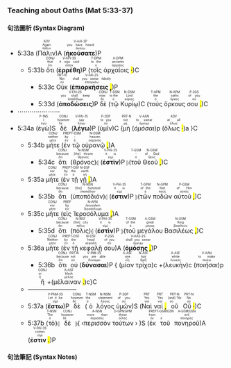 ### Teaching about Oaths (Mat 5:33-37)


#### 句法圖析 (Syntax Diagram)

- 5:33a (<RUBY><ruby><ruby>Πάλιν<rt>πάλιν</rt></ruby><rt>Again</rt></ruby><rt>ADV</rt></RUBY>)A (<RUBY><ruby><ruby><strong><strong>ἠκούσατε</strong></strong><rt>ἀκούω</rt></ruby><rt>you have heard</rt></ruby><rt>V-AAI-2P</rt></RUBY>)P
	- 5:33b <RUBY><ruby><ruby>ὅτι<rt>ὅτι</rt></ruby><rt>that</rt></ruby><rt>CONJ</rt></RUBY> (<RUBY><ruby><ruby><strong><strong>ἐρρέθη</strong></strong><rt>εἶπον</rt></ruby><rt>it was said</rt></ruby><rt>V-API-3S</rt></RUBY>)P (<RUBY><ruby><ruby>τοῖς<rt>ὁ</rt></ruby><rt>to the</rt></ruby><rt>T-DPM</rt></RUBY> <RUBY><ruby><ruby>ἀρχαίοις <mark class="pm">·</mark><rt>ἀρχαῖος</rt></ruby><rt>ancients</rt></ruby><rt>A-DPM</rt></RUBY>)C 
		- 5:33c <RUBY><ruby><ruby>Οὐκ<rt>οὐ</rt></ruby><rt>Not</rt></ruby><rt>PRT-N</rt></RUBY> (<RUBY><ruby><ruby><strong>ἐπιορκήσεις <mark class="pm">,</mark></strong><rt>ἐπιορκέω</rt></ruby><rt>shall you swear falsely</rt></ruby><rt>V-FAI-2S</rt></RUBY>)P 
		- 5:33d (<RUBY><ruby><ruby><strong><strong>ἀποδώσεις</strong></strong><rt>ἀποδίδωμι</rt></ruby><rt>you shall keep</rt></ruby><rt>V-FAI-2S</rt></RUBY>)P <RUBY><ruby><ruby>δὲ<rt>δέ</rt></ruby><rt>now</rt></ruby><rt>CONJ</rt></RUBY> (<RUBY><ruby><ruby>τῷ<rt>ὁ</rt></ruby><rt>to the</rt></ruby><rt>T-DSM</rt></RUBY> <RUBY><ruby><ruby>Κυρίῳ<rt>κύριος</rt></ruby><rt>Lord</rt></ruby><rt>N-DSM</rt></RUBY>)C (<RUBY><ruby><ruby>τοὺς<rt>ὁ</rt></ruby><rt>the</rt></ruby><rt>T-APM</rt></RUBY> <RUBY><ruby><ruby>ὅρκους<rt>ὅρκος</rt></ruby><rt>oaths</rt></ruby><rt>N-APM</rt></RUBY> <RUBY><ruby><ruby>σου <mark class="pm">.</mark><rt>σύ</rt></ruby><rt>of you</rt></ruby><rt>P-2GS</rt></RUBY>)C 
- ⋯⋯⋯⋯⋯⋯⋯
- 5:34a (<RUBY><ruby><ruby>ἐγὼ<rt>ἐγώ</rt></ruby><rt>I</rt></ruby><rt>P-1NS</rt></RUBY>)S <RUBY><ruby><ruby>δὲ<rt>δέ</rt></ruby><rt>however</rt></ruby><rt>CONJ</rt></RUBY> (<RUBY><ruby><ruby><strong><strong>λέγω</strong></strong><rt>λέγω</rt></ruby><rt>say</rt></ruby><rt>V-PAI-1S</rt></RUBY>)P (<RUBY><ruby><ruby>ὑμῖν<rt>σύ</rt></ruby><rt>to you</rt></ruby><rt>P-2DP</rt></RUBY>)C {<RUBY><ruby><ruby>μὴ<rt>μή</rt></ruby><rt>not</rt></ruby><rt>PRT-N</rt></RUBY> (<RUBY><ruby><ruby><em>ὀμόσαι</em><rt>ὄμνυμι</rt></ruby><rt>to swear</rt></ruby><rt>V-AAN</rt></RUBY>)p (<RUBY><ruby><ruby>ὅλως <mark class="pm">·</mark><rt>ὅλως</rt></ruby><rt>at all</rt></ruby><rt>ADV</rt></RUBY>)a }C
	- 5:34b <RUBY><ruby><ruby>μήτε<rt>μήτε</rt></ruby><rt>neither</rt></ruby><rt>CONJ</rt></RUBY> (<RUBY><ruby><ruby>ἐν<rt>ἐν</rt></ruby><rt>by</rt></ruby><rt>PREP</rt></RUBY> <RUBY><ruby><ruby>τῷ<rt>ὁ</rt></ruby><rt>-</rt></ruby><rt>T-DSM</rt></RUBY> <RUBY><ruby><ruby>οὐρανῷ <mark class="pm">,</mark><rt>οὐρανός</rt></ruby><rt>heaven</rt></ruby><rt>N-DSM</rt></RUBY>)A 
		- 5:34c <RUBY><ruby><ruby>ὅτι<rt>ὅτι</rt></ruby><rt>because</rt></ruby><rt>CONJ</rt></RUBY> (<RUBY><ruby><ruby>θρόνος<rt>θρόνος</rt></ruby><rt>[the] throne</rt></ruby><rt>N-NSM</rt></RUBY>)⦇ (<RUBY><ruby><ruby><strong><strong>ἐστὶν</strong></strong><rt>εἰμί</rt></ruby><rt>it is</rt></ruby><rt>V-PAI-3S</rt></RUBY>)P ⦈(<RUBY><ruby><ruby>τοῦ<rt>ὁ</rt></ruby><rt>-</rt></ruby><rt>T-GSM</rt></RUBY> <RUBY><ruby><ruby>Θεοῦ <mark class="pm">,</mark><rt>θεός</rt></ruby><rt>of God</rt></ruby><rt>N-GSM</rt></RUBY>)C 
	- 5:35a <RUBY><ruby><ruby>μήτε<rt>μήτε</rt></ruby><rt>nor</rt></ruby><rt>CONJ</rt></RUBY> (<RUBY><ruby><ruby>ἐν<rt>ἐν</rt></ruby><rt>by</rt></ruby><rt>PREP</rt></RUBY> <RUBY><ruby><ruby>τῇ<rt>ὁ</rt></ruby><rt>the</rt></ruby><rt>T-DSF</rt></RUBY> <RUBY><ruby><ruby>γῇ <mark class="pm">,</mark><rt>γῆ</rt></ruby><rt>earth</rt></ruby><rt>N-DSF</rt></RUBY>)A
		- 5:35b <RUBY><ruby><ruby>ὅτι<rt>ὅτι</rt></ruby><rt>because</rt></ruby><rt>CONJ</rt></RUBY> (<RUBY><ruby><ruby>ὑποπόδιόν<rt>ὑποπόδιον</rt></ruby><rt>[the] footstool</rt></ruby><rt>N-NSN</rt></RUBY>)⦇ (<RUBY><ruby><ruby><strong><strong>ἐστιν</strong></strong><rt>εἰμί</rt></ruby><rt>it is</rt></ruby><rt>V-PAI-3S</rt></RUBY>)P ⦈(<RUBY><ruby><ruby>τῶν<rt>ὁ</rt></ruby><rt>of the</rt></ruby><rt>T-GPM</rt></RUBY> <RUBY><ruby><ruby>ποδῶν<rt>πούς</rt></ruby><rt>feet</rt></ruby><rt>N-GPM</rt></RUBY> <RUBY><ruby><ruby>αὐτοῦ <mark class="pm">,</mark><rt>αὐτός</rt></ruby><rt>of Him</rt></ruby><rt>P-GSM</rt></RUBY>)C
	- 5:35c <RUBY><ruby><ruby>μήτε<rt>μήτε</rt></ruby><rt>nor</rt></ruby><rt>CONJ</rt></RUBY> (<RUBY><ruby><ruby>εἰς<rt>εἰς</rt></ruby><rt>by</rt></ruby><rt>PREP</rt></RUBY> <RUBY><ruby><ruby>Ἱεροσόλυμα <mark class="pm">,</mark><rt>Ἱεροσόλυμα</rt></ruby><rt>Jerusalem</rt></ruby><rt>N-APN</rt></RUBY>)A
		- 5:35d <RUBY><ruby><ruby>ὅτι<rt>ὅτι</rt></ruby><rt>because</rt></ruby><rt>CONJ</rt></RUBY> (<RUBY><ruby><ruby>πόλις<rt>πόλις</rt></ruby><rt>[the] city</rt></ruby><rt>N-NSF</rt></RUBY>)⦇ (<RUBY><ruby><ruby><strong><strong>ἐστὶν</strong></strong><rt>εἰμί</rt></ruby><rt>it is</rt></ruby><rt>V-PAI-3S</rt></RUBY>)P ⦈(<RUBY><ruby><ruby>τοῦ<rt>ὁ</rt></ruby><rt>of the</rt></ruby><rt>T-GSM</rt></RUBY> <RUBY><ruby><ruby>μεγάλου<rt>μέγας</rt></ruby><rt>great</rt></ruby><rt>A-GSM</rt></RUBY> <RUBY><ruby><ruby>Βασιλέως <mark class="pm">,</mark><rt>βασιλεύς</rt></ruby><rt>King</rt></ruby><rt>N-GSM</rt></RUBY>)C 
	- 5:36a <RUBY><ruby><ruby>μήτε<rt>μήτε</rt></ruby><rt>Neither</rt></ruby><rt>CONJ</rt></RUBY> (<RUBY><ruby><ruby>ἐν<rt>ἐν</rt></ruby><rt>by</rt></ruby><rt>PREP</rt></RUBY> <RUBY><ruby><ruby>τῇ<rt>ὁ</rt></ruby><rt>the</rt></ruby><rt>T-DSF</rt></RUBY> <RUBY><ruby><ruby>κεφαλῇ<rt>κεφαλή</rt></ruby><rt>head</rt></ruby><rt>N-DSF</rt></RUBY> <RUBY><ruby><ruby>σου<rt>σύ</rt></ruby><rt>of you</rt></ruby><rt>P-2GS</rt></RUBY>)A (<RUBY><ruby><ruby><strong>ὀμόσῃς <mark class="pm">,</mark></strong><rt>ὄμνυμι</rt></ruby><rt>shall you swear</rt></ruby><rt>V-AAS-2S</rt></RUBY>)P
		- 5:36b <RUBY><ruby><ruby>ὅτι<rt>ὅτι</rt></ruby><rt>because</rt></ruby><rt>CONJ</rt></RUBY> <RUBY><ruby><ruby>οὐ<rt>οὐ</rt></ruby><rt>not</rt></ruby><rt>PRT-N</rt></RUBY> (<RUBY><ruby><ruby><strong><strong>δύνασαι</strong></strong><rt>δύναμαι</rt></ruby><rt>you are able</rt></ruby><rt>V-PMI-2S</rt></RUBY>)P { (<RUBY><ruby><ruby>μίαν<rt>εἷς</rt></ruby><rt>one</rt></ruby><rt>A-ASF</rt></RUBY> <RUBY><ruby><ruby>τρίχα<rt>θρίξ</rt></ruby><rt>hair</rt></ruby><rt>N-ASF</rt></RUBY>)c +(<RUBY><ruby><ruby>λευκὴν<rt>λευκός</rt></ruby><rt>white</rt></ruby><rt>A-ASF</rt></RUBY>)c (<RUBY><ruby><ruby><em>ποιῆσαι</em><rt>ποιέω</rt></ruby><rt>to make</rt></ruby><rt>V-AAN</rt></RUBY>)p <RUBY><ruby><ruby>ἢ<rt>ἤ</rt></ruby><rt>or</rt></ruby><rt>CONJ</rt></RUBY> +(<RUBY><ruby><ruby>μέλαιναν <mark class="pm">.</mark><rt>μέλας</rt></ruby><rt>black</rt></ruby><rt>A-ASF</rt></RUBY>)c}C 
	- ————————
	- 5:37a (<RUBY><ruby><ruby><strong><strong>ἔστω</strong></strong><rt>εἰμί</rt></ruby><rt>Let it be</rt></ruby><rt>V-PAM-3S</rt></RUBY>)P <RUBY><ruby><ruby>δὲ<rt>δέ</rt></ruby><rt>however</rt></ruby><rt>CONJ</rt></RUBY> (<RUBY><ruby><ruby>ὁ<rt>ὁ</rt></ruby><rt>the</rt></ruby><rt>T-NSM</rt></RUBY> <RUBY><ruby><ruby>λόγος<rt>λόγος</rt></ruby><rt>statement</rt></ruby><rt>N-NSM</rt></RUBY> <RUBY><ruby><ruby>ὑμῶν<rt>σύ</rt></ruby><rt>of you</rt></ruby><rt>P-2GP</rt></RUBY>)S (<RUBY><ruby><ruby>Ναὶ<rt>ναί</rt></ruby><rt>Yes</rt></ruby><rt>PRT</rt></RUBY> <RUBY><ruby><ruby>ναί <mark class="pm">,</mark><rt>ναί</rt></ruby><rt>‘Yes</rt></ruby><rt>PRT</rt></RUBY> <RUBY><ruby><ruby>οὒ<rt>οὐ</rt></ruby><rt>[and] ‘No</rt></ruby><rt>PRT-N</rt></RUBY> <RUBY><ruby><ruby>Οὔ <mark class="pm">·</mark><rt>οὐ</rt></ruby><rt>No</rt></ruby><rt>PRT-N</rt></RUBY>)C 
	- 5:37b (<RUBY><ruby><ruby>τὸ<rt>ὁ</rt></ruby><rt>The</rt></ruby><rt>T-NSN</rt></RUBY>)⦇ <RUBY><ruby><ruby>δὲ<rt>δέ</rt></ruby><rt>however</rt></ruby><rt>CONJ</rt></RUBY> ⦈( ‹<RUBY><ruby><ruby>περισσὸν<rt>περισσός</rt></ruby><rt>more than</rt></ruby><rt>A-NSN</rt></RUBY> <RUBY><ruby><ruby>τούτων<rt>οὗτος</rt></ruby><rt>these</rt></ruby><rt>D-GPN⁞GPM</rt></RUBY> › )S (<RUBY><ruby><ruby>ἐκ<rt>ἐκ</rt></ruby><rt>from</rt></ruby><rt>PREP</rt></RUBY> <RUBY><ruby><ruby>τοῦ<rt>ὁ</rt></ruby><rt>-</rt></ruby><rt>T-GSM⁞GSN</rt></RUBY> <RUBY><ruby><ruby>πονηροῦ<rt>πονηρός</rt></ruby><rt>evil</rt></ruby><rt>A-GSM⁞GSN</rt></RUBY>)A (<RUBY><ruby><ruby><strong>ἐστιν <mark class="pm">.</mark></strong><rt>εἰμί</rt></ruby><rt>comes</rt></ruby><rt>V-PAI-3S</rt></RUBY>)P

#### 句法筆記 (Syntax Notes)